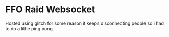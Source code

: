 # FFO Raid Websocket

Hosted using glitch for some reason it keeps disconnecting people so i had to do a little ping pong.
